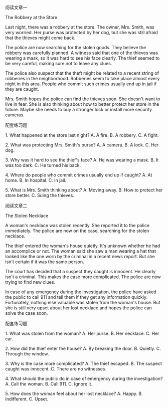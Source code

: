 阅读文章一
 
The Robbery at the Store
 
Last night, there was a robbery at the store. The owner, Mrs. Smith, was very worried. Her purse was protected by her dog, but she was still afraid that the thieves might come back.
 
The police are now searching for the stolen goods. They believe the robbery was carefully planned. A witness said that one of the thieves was wearing a mask, so it was hard to see his face clearly. The thief seemed to be very careful, making sure not to leave any clues.
 
The police also suspect that the theft might be related to a recent string of robberies in the neighborhood. Robberies seem to take place almost every night in this area. People who commit such crimes usually end up in jail if they are caught.
 
Mrs. Smith hopes the police can find the thieves soon. She doesn't want to live in fear. She is also thinking about how to better protect her store in the future. Maybe she needs to buy a stronger lock or install more security cameras.
 
配套练习题
 
1. What happened at the store last night?
A. A fire.  B. A robbery.  C. A fight.
 
2. What was protecting Mrs. Smith's purse?
A. A camera.  B. A lock.  C. Her dog.
 
3. Why was it hard to see the thief's face?
A. He was wearing a mask.  B. It was too dark.  C. He turned his back.
 
4. Where do people who commit crimes usually end up if caught?
A. At home.  B. In hospital.  C. In jail.
 
5. What is Mrs. Smith thinking about?
A. Moving away.  B. How to protect her store better.  C. Suing the thieves.
 
阅读文章二
 
The Stolen Necklace
 
A woman's necklace was stolen recently. She reported it to the police immediately. The police are now on the case, searching for the stolen necklace.
 
The thief entered the woman's house quietly. It's unknown whether he had an accomplice or not. The woman said she saw a man wearing a hat that looked like the one worn by the criminal in a recent news report. But she isn't certain if it was the same person.
 
The court has decided that a suspect they caught is innocent. He clearly isn't a criminal. This makes the case more complicated. The police are now trying to find new clues.
 
In case of any emergency during the investigation, the police have asked the public to call 911 and tell them if they get any information quickly. Fortunately, nothing else valuable was stolen from the woman's house. But she is still very upset about her lost necklace and hopes the police can solve the case soon.
 
配套练习题
 
1. What was stolen from the woman?
A. Her purse.  B. Her necklace.  C. Her car.
 
2. How did the thief enter the house?
A. By breaking the door.  B. Quietly.  C. Through the window.
 
3. Why is the case more complicated?
A. The thief escaped.  B. The suspect caught was innocent.  C. There are no witnesses.
 
4. What should the public do in case of emergency during the investigation?
A. Call the woman.  B. Call 911.  C. Ignore it.
 
5. How does the woman feel about her lost necklace?
A. Happy.  B. Indifferent.  C. Upset.
